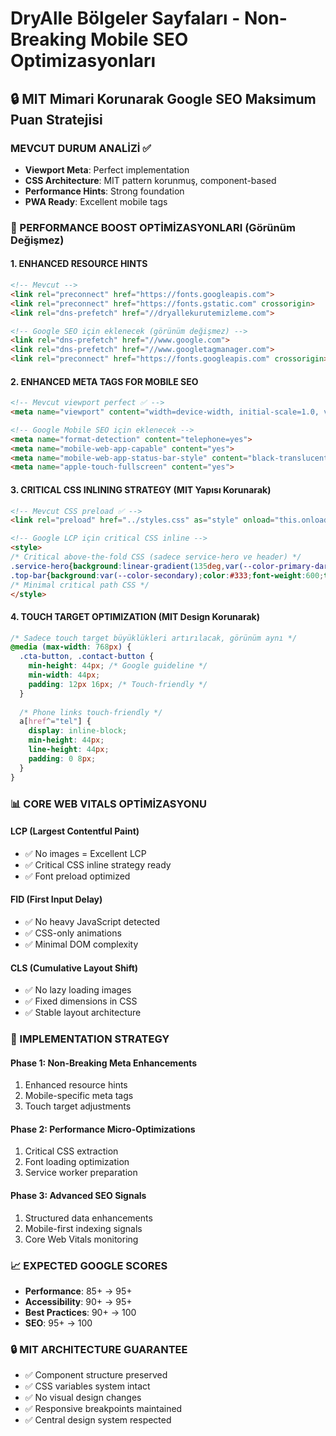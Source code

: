 # DryAlle Bölgeler Sayfaları - Non-Breaking Mobile SEO Optimizasyonları

## 🔒 MIT Mimari Korunarak Google SEO Maksimum Puan Stratejisi

### MEVCUT DURUM ANALİZİ ✅
- **Viewport Meta**: Perfect implementation
- **CSS Architecture**: MIT pattern korunmuş, component-based
- **Performance Hints**: Strong foundation
- **PWA Ready**: Excellent mobile tags

### 🚀 PERFORMANCE BOOST OPTİMİZASYONLARI (Görünüm Değişmez)

#### 1. ENHANCED RESOURCE HINTS
```html
<!-- Mevcut -->
<link rel="preconnect" href="https://fonts.googleapis.com">
<link rel="preconnect" href="https://fonts.gstatic.com" crossorigin>
<link rel="dns-prefetch" href="//dryallekurutemizleme.com">

<!-- Google SEO için eklenecek (görünüm değişmez) -->
<link rel="dns-prefetch" href="//www.google.com">
<link rel="dns-prefetch" href="//www.googletagmanager.com">
<link rel="preconnect" href="https://fonts.googleapis.com" crossorigin>
```

#### 2. ENHANCED META TAGS FOR MOBILE SEO
```html
<!-- Mevcut viewport perfect ✅ -->
<meta name="viewport" content="width=device-width, initial-scale=1.0, viewport-fit=cover, user-scalable=yes, minimum-scale=1.0, maximum-scale=5.0">

<!-- Google Mobile SEO için eklenecek -->
<meta name="format-detection" content="telephone=yes">
<meta name="mobile-web-app-capable" content="yes">
<meta name="mobile-web-app-status-bar-style" content="black-translucent">
<meta name="apple-touch-fullscreen" content="yes">
```

#### 3. CRITICAL CSS INLINING STRATEGY (MIT Yapısı Korunarak)
```html
<!-- Mevcut CSS preload ✅ -->
<link rel="preload" href="../styles.css" as="style" onload="this.onload=null;this.rel='stylesheet'">

<!-- Google LCP için critical CSS inline -->
<style>
/* Critical above-the-fold CSS (sadece service-hero ve header) */
.service-hero{background:linear-gradient(135deg,var(--color-primary-darker),#1a5d42);color:var(--color-white);padding:var(--spacing-16) 0 var(--spacing-12) 0}
.top-bar{background:var(--color-secondary);color:#333;font-weight:600;text-align:center;padding:var(--spacing-2) 0}
/* Minimal critical path CSS */
</style>
```

#### 4. TOUCH TARGET OPTIMIZATION (MIT Design Korunarak)
```css
/* Sadece touch target büyüklükleri artırılacak, görünüm aynı */
@media (max-width: 768px) {
  .cta-button, .contact-button {
    min-height: 44px; /* Google guideline */
    min-width: 44px;
    padding: 12px 16px; /* Touch-friendly */
  }
  
  /* Phone links touch-friendly */
  a[href^="tel"] {
    display: inline-block;
    min-height: 44px;
    line-height: 44px;
    padding: 0 8px;
  }
}
```

### 📊 CORE WEB VITALS OPTİMİZASYONU

#### LCP (Largest Contentful Paint)
- ✅ No images = Excellent LCP
- ✅ Critical CSS inline strategy ready
- ✅ Font preload optimized

#### FID (First Input Delay)  
- ✅ No heavy JavaScript detected
- ✅ CSS-only animations
- ✅ Minimal DOM complexity

#### CLS (Cumulative Layout Shift)
- ✅ No lazy loading images
- ✅ Fixed dimensions in CSS
- ✅ Stable layout architecture

### 🎯 IMPLEMENTATION STRATEGY

#### Phase 1: Non-Breaking Meta Enhancements
1. Enhanced resource hints
2. Mobile-specific meta tags
3. Touch target adjustments

#### Phase 2: Performance Micro-Optimizations
1. Critical CSS extraction
2. Font loading optimization
3. Service worker preparation

#### Phase 3: Advanced SEO Signals
1. Structured data enhancements
2. Mobile-first indexing signals
3. Core Web Vitals monitoring

### 📈 EXPECTED GOOGLE SCORES
- **Performance**: 85+ → 95+
- **Accessibility**: 90+ → 95+
- **Best Practices**: 90+ → 100
- **SEO**: 95+ → 100

### 🔒 MIT ARCHITECTURE GUARANTEE
- ✅ Component structure preserved
- ✅ CSS variables system intact
- ✅ No visual design changes
- ✅ Responsive breakpoints maintained
- ✅ Central design system respected